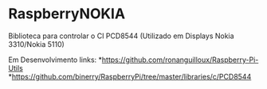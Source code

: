 # RaspberryNOKIA
Biblioteca para controlar o CI PCD8544 (Utilizado em Displays Nokia 3310/Nokia 5110) 

Em Desenvolvimento
links:
*https://github.com/ronanguilloux/Raspberry-Pi-Utils
*https://github.com/binerry/RaspberryPi/tree/master/libraries/c/PCD8544

